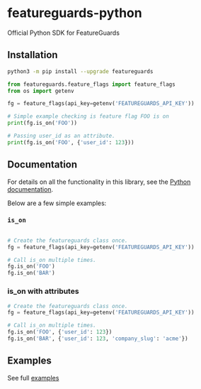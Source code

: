 # featureguards-python

Official Python SDK for FeatureGuards

## Installation

```sh
python3 -m pip install --upgrade featureguards
```

```python
from featureguards.feature_flags import feature_flags
from os import getenv

fg = feature_flags(api_key=getenv('FEATUREGUARDS_API_KEY'))

# Simple example checking is feature flag FOO is on
print(fg.is_on('FOO'))

# Passing user_id as an attribute.
print(fg.is_on('FOO', {'user_id': 123}))
```

## Documentation

For details on all the functionality in this library, see the [Python
documentation][pyref].

Below are a few simple examples:

### `is_on`

```python

# Create the featureguards class once.
fg = feature_flags(api_key=getenv('FEATUREGUARDS_API_KEY'))

# Call is_on multiple times.
fg.is_on('FOO')
fg.is_on('BAR')

```

### is_on with attributes

```python
# Create the featureguards class once.
fg = feature_flags(api_key=getenv('FEATUREGUARDS_API_KEY'))

# Call is_on multiple times.
fg.is_on('FOO', {'user_id': 123})
fg.is_on('BAR', {'user_id': 123, 'company_slug': 'acme'})
```

## Examples

See full [examples](examples)

[pyref]: https://pypi.org/project/featureguards/
[issues]: https://github.com/featureguards/featureguards-py/issues/new
[pulls]: https://github.com/featureguards/featureguards-py/pulls
[examples]: https://github.com/featureguards/featureguards-py/blob/main/examples/featureflags.py
[featureguards]: https://featureguards.com
